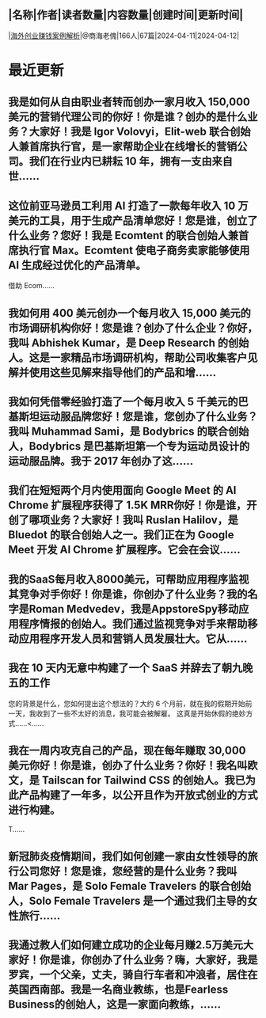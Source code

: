 |名称|作者|读者数量|内容数量|创建时间|更新时间|
---
|[海外创业赚钱案例解析](https://xiaobot.net/p/starterstory?refer=0b133df9-27dc-423b-8101-639049001c13)|@商海老傀|166人|67篇|2024-04-11|2024-04-12|

# 最近更新
## 我是如何从自由职业者转而创办一家月收入 150,000 美元的营销代理公司的你好！你是谁？创办的是什么业务？大家好！我是 Igor Volovyi，Elit-web 联合创始人兼首席执行官，是一家帮助企业在线增长的营销公司。我们在行业内已耕耘 10 年，拥有一支由来自世......
## 这位前亚马逊员工利用 AI 打造了一款每年收入 10 万美元的工具，用于生成产品清单您好！您是谁，创立了什么业务？您好！我是 Ecomtent 的联合创始人兼首席执行官 Max。Ecomtent 使电子商务卖家能够使用 AI 生成经过优化的产品清单。
借助 Ecom......
## 我如何用 400 美元创办一个每月收入 15,000 美元的市场调研机构你好！您是谁？创办了什么企业？你好，我叫 Abhishek Kumar，是 Deep Research 的创始人。这是一家精品市场调研机构，帮助公司收集客户见解并使用这些见解来指导他们的产品和增......
## 我如何凭借零经验打造了一个每月收入 5 千美元的巴基斯坦运动服品牌您好！您是谁，您创办了什么业务？我叫 Muhammad Sami，是 Bodybrics 的联合创始人，Bodybrics 是巴基斯坦第一个专为运动员设计的运动服品牌。我于 2017 年创办了这......
## 我们在短短两个月内使用面向 Google Meet 的 AI Chrome 扩展程序获得了 1.5K MRR你好！你是谁，开创了哪项业务？大家好！我叫 Ruslan Halilov，是 Bluedot 的联合创始人之一。我们正在为 Google Meet 开发 AI Chrome 扩展程序。它会在会议......
## 我的SaaS每月收入8000美元，可帮助应用程序监视其竞争对手你好！你是谁，你创办了什么业务？我的名字是Roman Medvedev，我是AppstoreSpy移动应用程序情报的创始人。我们通过监视竞争对手来帮助移动应用程序开发人员和营销人员发展壮大。它从......
## 我在 10 天内无意中构建了一个 SaaS 并辞去了朝九晚五的工作

您的背景是什么，您如何提出这个想法的？大约 6 个月前，就在我的假期开始前一天，我收到了一些不太好的消息，我可能会被解雇。
这真是开始休假的绝妙方式……<......
## 我在一周内攻克自己的产品，现在每年赚取 30,000 美元你好！你是谁，创办了什么业务？你好！我名叫欧文，是 Tailscan for Tailwind CSS 的创始人。我已为此产品构建了一年多，以公开且作为开放式创业的方式进行构建。
T......
## 新冠肺炎疫情期间，我们如何创建一家由女性领导的旅行公司您好！您是谁，您经营的是什么业务？我叫 Mar Pages，是 Solo Female Travelers 的联合创始人，Solo Female Travelers 是一个通过我们主导的女性旅行......
## 我通过教人们如何建立成功的企业每月赚2.5万美元大家好！你是谁，你创办了什么业务？嗨，大家好，我是罗宾，一个父亲，丈夫，骑自行车者和冲浪者，居住在英国西南部。我是一名商业教练，也是Fearless Business的创始人，这是一家面向教练，......

